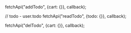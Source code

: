 fetchApi("addTodo", {cart: {}}, callback);

// todo - user.todo
fetchApi("readTodo", {todo: {}}, callback);

fetchApi("delTodo", {cart: {}}, callback);